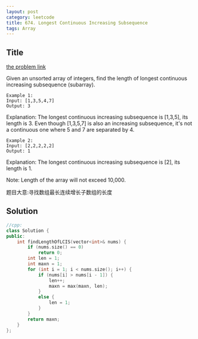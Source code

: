 ```yaml
---
layout: post
category: leetcode
title: 674. Longest Continuous Increasing Subsequence
tags: Array
---
```

## Title
[the problem link](https://leetcode.com/problems/longest-continuous-increasing-subsequence/description/)

Given an unsorted array of integers, find the length of longest continuous increasing subsequence (subarray).
	
	Example 1:
	Input: [1,3,5,4,7]
	Output: 3

Explanation: The longest continuous increasing subsequence is [1,3,5], its length is 3. 
Even though [1,3,5,7] is also an increasing subsequence, it's not a continuous one where 5 and 7 are separated by 4. 

	Example 2:
	Input: [2,2,2,2,2]
	Output: 1

Explanation: The longest continuous increasing subsequence is [2], its length is 1. 

Note: Length of the array will not exceed 10,000.

题目大意:寻找数组最长连续增长子数组的长度

## Solution
```c++
//cpp:
class Solution {
public:
	int findLengthOfLCIS(vector<int>& nums) {
		if (nums.size() == 0)
			return 0;
		int len = 1;
		int maxn = 1;
		for (int i = 1; i < nums.size(); i++) {
			if (nums[i] > nums[i - 1]) {
				len++;
				maxn = max(maxn, len);
			}
			else {
				len = 1;
			}
		}
		return maxn;
	}
};
```
